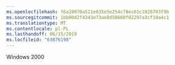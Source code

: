 ```yaml
---
ms.openlocfilehash: f6a28970a521e035e5e254c78ec61c1026703f9b
ms.sourcegitcommit: 1bb00d2f4343e73ae8d58668f02297a3cf10a4c1
ms.translationtype: MT
ms.contentlocale: pl-PL
ms.lasthandoff: 06/15/2019
ms.locfileid: "63876198"
---
```

Windows 2000